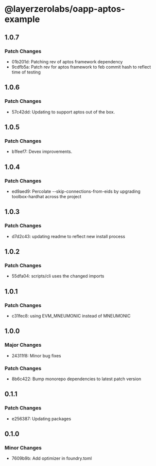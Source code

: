 # @layerzerolabs/oapp-aptos-example

## 1.0.7

### Patch Changes

- 01b201d: Patching rev of aptos framework dependency
- 9cdfb5a: Patch rev for aptos framework to feb commit hash to reflect time of testing

## 1.0.6

### Patch Changes

- 57c42dd: Updating to support aptos out of the box.

## 1.0.5

### Patch Changes

- b1feef7: Devex improvements.

## 1.0.4

### Patch Changes

- ed9aed9: Percolate --skip-connections-from-eids by upgrading toolbox-hardhat across the project

## 1.0.3

### Patch Changes

- d7d2c43: updating readme to reflect new install process

## 1.0.2

### Patch Changes

- 55dfa04: scripts/cli uses the changed imports

## 1.0.1

### Patch Changes

- c31fec8: using EVM_MNEUMONIC instead of MNEUMONIC

## 1.0.0

### Major Changes

- 24311f8: Minor bug fixes

### Patch Changes

- 8b6c422: Bump monorepo dependencies to latest patch version

## 0.1.1

### Patch Changes

- e256387: Updating packages

## 0.1.0

### Minor Changes

- 7609b9b: Add optimizer in foundry.toml

